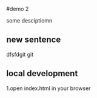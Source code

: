 #demo 2

some desciptiomn

## new sentence
dfsfdgit git

## local development
1.open index.html in your browser